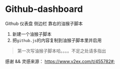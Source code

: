# Github-dashboard
Github 仪表盘 侧边栏 靠右的油猴子脚本


1. 新建一个油猴子脚本
2. 把`github.js`的内容复制到油猴子脚本里并启用


> 第一次写油猴子脚本哈。。。。不足之处请多指出




感谢 && 灵感来源：
https://www.v2ex.com/t/455782#;

